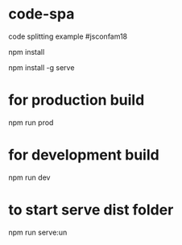 # code-spa
code splitting example #jsconfam18

npm install

npm install -g serve

# for production build
npm run prod 

# for development build
npm run dev

# to start serve dist folder 
npm run serve:un
